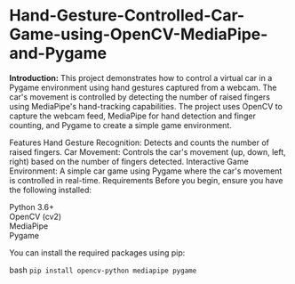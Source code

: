 # Hand-Gesture-Controlled-Car-Game-using-OpenCV-MediaPipe-and-Pygame
**Introduction:**
This project demonstrates how to control a virtual car in a Pygame environment using hand gestures captured from a webcam. The car's movement is controlled by detecting the number of raised fingers using MediaPipe's hand-tracking capabilities. The project uses OpenCV to capture the webcam feed, MediaPipe for hand detection and finger counting, and Pygame to create a simple game environment.

Features
Hand Gesture Recognition: Detects and counts the number of raised fingers.
Car Movement: Controls the car's movement (up, down, left, right) based on the number of fingers detected.
Interactive Game Environment: A simple car game using Pygame where the car's movement is controlled in real-time.
Requirements
Before you begin, ensure you have the following installed:

Python 3.6+  
OpenCV (cv2)  
MediaPipe  
Pygame  



You can install the required packages using pip:

bash
```pip install opencv-python mediapipe pygame```

